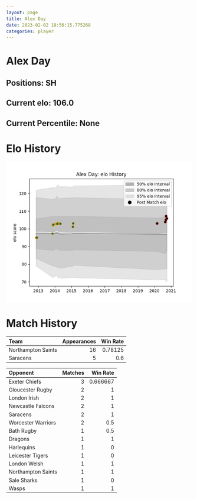 ```yaml
---  
layout: page  
title: Alex Day  
date: 2023-02-02 18:56:15.775268  
categories: player  
---
```

# Alex Day

## Positions: SH

## Current elo: 106.0

## Current Percentile: None

# Elo History


![elo history](history_AlexDay.png)
# Match History


| Team               |   Appearances |   Win Rate |
|:-------------------|--------------:|-----------:|
| Northampton Saints |            16 |    0.78125 |
| Saracens           |             5 |    0.6     |

| Opponent           |   Matches |   Win Rate |
|:-------------------|----------:|-----------:|
| Exeter Chiefs      |         3 |   0.666667 |
| Gloucester Rugby   |         2 |   1        |
| London Irish       |         2 |   1        |
| Newcastle Falcons  |         2 |   1        |
| Saracens           |         2 |   1        |
| Worcester Warriors |         2 |   0.5      |
| Bath Rugby         |         1 |   0.5      |
| Dragons            |         1 |   1        |
| Harlequins         |         1 |   0        |
| Leicester Tigers   |         1 |   0        |
| London Welsh       |         1 |   1        |
| Northampton Saints |         1 |   1        |
| Sale Sharks        |         1 |   0        |
| Wasps              |         1 |   1        |